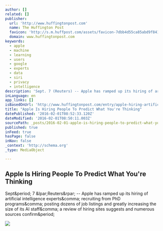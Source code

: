 ```yaml
---
author: []
related: []
publisher:
  url: 'http://www.huffingtonpost.com'
  name: The Huffington Post
  favicon: 'http://s.m.huffpost.com/assets/favicon-7dbb4d55ca85abd9f84197a1c3525e38.ico'
  domain: www.huffingtonpost.com
keywords:
  - apple
  - machine
  - learning
  - users
  - google
  - experts
  - data
  - siri
  - privacy
  - intelligence
description: 'Sept. 7 (Reuters) -- Apple has ramped up its hiring of artificial intelligence experts, recruiting from PhD programs, posting dozens of job listings and greatly increasing the size of its AI staff, a review of hiring sites suggests and numerous sources confirm.'
inLanguage: en
app_links: []
isBasedOnUrl: 'http://www.huffingtonpost.com/entry/apple-hiring-artificial-intelligence-experts_us_55eedb77e4b093be51bbf94b'
title: "Apple Is Hiring People To Predict What You're Thinking"
datePublished: '2016-02-01T08:52:33.120Z'
dateModified: '2016-02-01T08:50:11.003Z'
sourcePath: _posts/2016-02-01-apple-is-hiring-people-to-predict-what-youre-thinking.md
published: true
inFeed: true
hasPage: false
inNav: false
_context: 'http://schema.org'
_type: MediaObject

---
```

<article style=""><h1>Apple Is Hiring People To Predict What You're Thinking</h1><p>Sept&amp;period; 7 &amp;lpar;Reuters&amp;rpar; -- Apple has ramped up its hiring of artificial intelligence experts&amp;comma; recruiting from PhD programs&amp;comma; posting dozens of job listings and greatly increasing the size of its AI staff&amp;comma; a review of hiring sites suggests and numerous sources confirm&amp;period;</p><img src="http://img.huffingtonpost.com/asset/1200_630/55eedc2e1d0000ea01146ed7.jpeg" /></article>